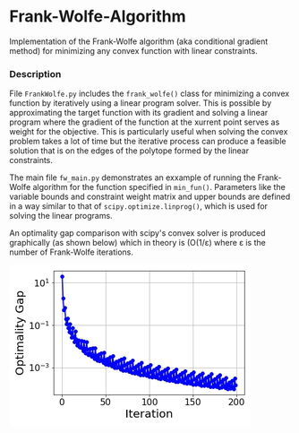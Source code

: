 # Frank-Wolfe-Algorithm
Implementation of the Frank-Wolfe algorithm (aka conditional gradient method) for minimizing any convex function with linear constraints.

### Description
File `FrankWolfe.py` includes the `frank_wolfe()` class for minimizing a convex function by iteratively using a linear program solver. This is possible by approximating the target function with its gradient and solving a linear program where the gradient of the function at the xurrent point serves as weight for the objective. This is particularly useful when solving the convex problem takes a lot of time but the iterative process can produce a feasible solution that is on the edges of the polytope formed by the linear constraints.

The main file `fw_main.py` demonstrates an exxample of running the Frank-Wolfe algorithm for the function specified in `min_fun()`. Parameters like the variable bounds and constraint weight matrix and upper bounds are defined in a way similar to that of `scipy.optimize.linprog()`, which is used for solving the linear programs.

An optimality gap comparison with scipy's convex solver is produced graphically (as shown below) which in theory is (O(1/ε) where ε is the number of Frank-Wolfe iterations. 

![Screenshot](opt_gap.jpeg)

